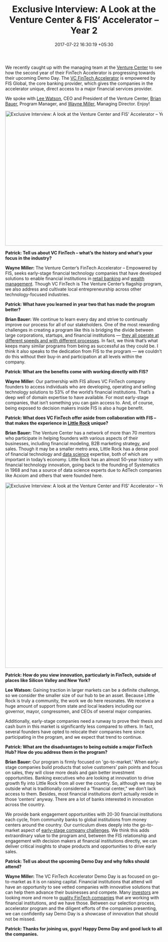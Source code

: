 ﻿---
title: 'Exclusive Interview: A Look at the Venture Center & FIS’ Accelerator – Year
  2'
date: 2017-07-22 16:30:19 +05:30
categories:
- Accelerators
- Fintech
- Insights
tags:
- Asia
- Europe
- FIS Accelerator
- insights
- US
- Venture Center
layout: post
type: post
status: publish
category:
- Accelerators
- Fintech
- Insights
Markets:
- Asia
- Europe
- FIS Accelerator
- insights
- US
- Venture Center
Person: Patrick Rivenbark
---

<p>We recently caught up with the managing team at the <a href="https://www.vcfintech.co/">Venture Center</a> to see how the second year of their FinTech Accelerator is progressing towards their upcoming Demo Day. The <a href="https://letstalkpayments.com/vc-fintech-accelerator-empowered-by-fis/">VC FinTech Accelerator</a> is empowered by FIS Global, the core banking provider, which gives the companies in the accelerator unique, direct access to a major financial services provider.</p>
<p>We spoke with <a href="https://www.linkedin.com/in/rleewatson/">Lee Watson</a>, CEO and President of the Venture Center, <a href="https://www.linkedin.com/in/brianmbauer1/">Brian Bauer</a>, Program Manager, and <a href="http://linkedin.com/in/wayne-miller-2212a974">Wayne Miller</a>, Managing Director. Enjoy!</p>
<p><img class="aligncenter size-full wp-image-27261" src="https://s3-us-west-2.amazonaws.com/go-medici/uploads/2017/07/download-13.png" alt="Exclusive Interview: A look at the Venture Center and FIS’ Accelerator – Year 2" width="900" height="430" /></p>
<p><b>Patrick: Tell us about VC FinTech </b><strong>–</strong><b> what’s the history and what’s your focus in the industry?</b></p>
<p><b>Wayne Miller: </b>The Venture Center’s FinTech Accelerator – Empowered by FIS, seeks early-stage financial technology companies that have developed solutions to enable financial institutions in <a href="https://letstalkpayments.com/retail-banking-6-steps-to-improving-collections-experience/">retail banking</a> and <a href="https://letstalkpayments.com/exclusive-interview-with-josh-bottomley-global-head-of-digital-retail-banking-and-wealth-management-hsbc/">wealth management</a>. Though VC FinTech is The Venture Center’s flagship program, we also address and cultivate local entrepreneurship across other technology-focused industries.</p>
<p><b>Patrick: What have you learned in year two that has made the program better?</b></p>
<p><b>Brian Bauer:</b> We continue to learn every day and strive to continually improve our process for all of our stakeholders. One of the most rewarding challenges in creating a program like this is bridging the divide between large corporations, startups, and financial institutions — <a href="https://letstalkpayments.com/collaborative-culture-new-leap-of-innovation-financial-services/">they all operate at different speeds and with different processes</a>. In fact, we think that’s what keeps many similar programs from being as successful as they could be. I think it also speaks to the dedication from FIS to the program — we couldn’t do this without their buy-in and participation at all levels within the company.</p>
<p><b>Patrick: What are the benefits come with working directly with FIS?</b></p>
<p><b>Wayne Miller:</b> Our partnership with FIS allows VC FinTech company founders to access individuals who are developing, operating and selling technology solutions to 53% of the world’s financial institutions. That’s a deep well of domain expertise to have available. For most early-stage companies, that isn’t something you can gain access to. And, of course, being exposed to decision makers inside FIS is also a huge benefit.</p>
<p><b>Patrick: What does VC FinTech offer</b><strong> aside from collaboration with FIS –</strong><b> that makes the experience in </b><a href="https://letstalkpayments.com/vc-fintech-accelerator-in-little-rock-how-fis-fosters-innovation-in-the-birthplace-of-fintech/"><b>Little Rock</b></a><b> unique?</b></p>
<p><b>Brian Bauer: </b>The Venture Center has a network of more than 70 mentors who participate in helping founders with various aspects of their businesses, including financial modeling, B2B marketing strategy, and sales. Though it may be a smaller metro area, Little Rock has a dense pool of financial technology and <a href="https://letstalkpayments.com/data-driven-mobile-financial-services-hold-key-to-unlocking-70-bn-dollars-telcos/">data science</a> expertise, both of which are important in today’s economy. Little Rock has an almost 50-year history with financial technology innovation, going back to the founding of Systematics in 1968 and has a source of data science experts due to AdTech companies like Acxiom and others that were founded here.</p>
<p><img class="aligncenter size-full wp-image-27258" src="https://s3-us-west-2.amazonaws.com/go-medici/uploads/2017/07/download-12.png" alt="Exclusive Interview: A look at the Venture Center and FIS’ Accelerator – Year 2" width="1500" height="591" /></p>
<p><b>Patrick: How do you view innovation, particularly in FinTech, outside of places like Silicon Valley and New York? </b></p>
<p><b>Lee Watson:</b> Gaining traction in larger markets can be a definite challenge, so we consider the smaller size of our hub to be an asset. Because Little Rock is truly a community, the work we do here resonates. We receive a huge amount of support from state and local leaders including our governor, mayor, congressmen, and CEOs of several major companies. </p>
<p>Additionally, early-stage companies need a runway to prove their thesis and cash burn in this market is significantly less compared to others. In fact, several founders have opted to relocate their companies here since participating in the program, and we expect that trend to continue.</p>
<p><b>Patrick: What are the disadvantages to being outside a major FinTech Hub? How do you address them in the program? </b></p>
<p><b>Brian Bauer: </b>Our program is firmly focused on 'go-to-market.' When early-stage companies build products that solve customers’ pain points and focus on sales, they will close more deals and gain better investment opportunities. Banking executives who are looking at innovation to drive growth fly into Little Rock from all over the country. So, although we may be outside what is traditionally considered a “financial center,” we don’t lack access to them. Besides, most financial institutions don’t actually reside in those ‘centers’ anyway. There are a lot of banks interested in innovation across the country. </p>
<p>We provide bank engagement opportunities with 20-30 financial institutions each cycle, from community banks to global institutions from money centers around the country. Our curriculum dives deeply into the go-to-market aspect of <a href="https://letstalkpayments.com/traps-and-pitfalls-for-fintech-startups/">early-stage company challenges</a>. We think this adds extraordinary value to the program and, between the FIS relationship and engagement with decision makers at financial institutions directly, we can deliver critical insights to shape products and opportunities to drive early sales.</p>
<p><b>Patrick: Tell us about the upcoming Demo Day and why folks should attend? </b></p>
<p><b>Wayne Miller: </b>The VC FinTech Accelerator Demo Day is as focused on go-to-market as it is on raising capital. Financial institutions that attend will have an opportunity to see vetted companies with innovative solutions that can help them advance their businesses and compete. Many <a href="https://letstalkpayments.com/83-fintech-vc-firms-to-consider-if-you-are-a-fintech-startup-raising-money/">investors</a> are looking more and more to <a href="https://medici.letstalkpayments.com/">quality FinTech companies</a> that are working with financial institutions, and we have those. Between our selection process, accelerator program and the diligent efforts of the companies presenting, we can confidently say Demo Day is a showcase of innovation that should not be missed. </p>
<p><b>Patrick: Thanks for joining us, guys! Happy Demo Day and good luck to all the companies. </b></p>
